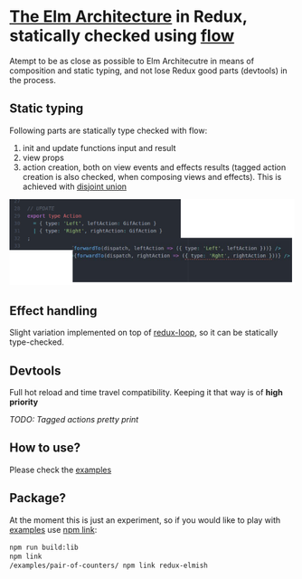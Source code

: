 # [The Elm Architecture](https://github.com/evancz/elm-architecture-tutorial) in Redux, statically checked using [flow](https://flowtype.org/)

Atempt to be as close as possible to Elm Architecutre in means of composition and static typing, and not lose Redux good parts (devtools) in the process.

## Static typing
Following parts are statically type checked with flow:

1. init and update functions input and result
2. view props
3. action creation, both on view events and effects results (tagged action creation is also checked, when composing views and effects). This is achieved with [disjoint union](https://flowtype.org/docs/disjoint-unions.html#_)

![static-typing](./docs/action-creators-typings.png)

## Effect handling
Slight variation implemented on top of [redux-loop](https://github.com/raisemarketplace/redux-loop), so it can be statically type-checked.

## Devtools
Full hot reload and time travel compatibility. Keeping it that way is of **high priority**

*TODO: Tagged actions pretty print*

## How to use?
Please check the [examples](./examples)

## Package?
At the moment this is just an experiment, so if you would like to play with [examples](./examples) use [npm link](http://justjs.com/posts/npm-link-developing-your-own-npm-modules-without-tears):

```
npm run build:lib
npm link
/examples/pair-of-counters/ npm link redux-elmish
```
